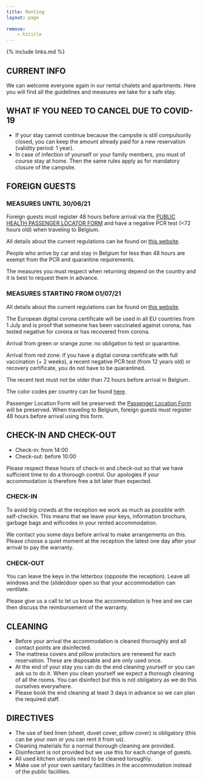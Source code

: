 ```yaml
---
title: Renting
layout: page
    
remove:
    - h1title
---
```


{% include links.md %}

## CURRENT INFO

We can welcome everyone again in our rental chalets and apartments. Here you will find all the guidelines and measures we take for a safe stay.

## WHAT IF YOU NEED TO CANCEL DUE TO COVID-19

* If your stay cannot continue because the campsite is still compulsorily closed, you can keep the amount already paid for a new reservation (validity period: 1 year).
* In case of infection of yourself or your family members, you must of course stay at home. Then the same rules apply as for mandatory closure of the campsite.


## FOREIGN GUESTS
### MEASURES UNTIL 30/06/21
Foreign guests must register 48 hours before arrival via the [PUBLIC HEALTH PASSENGER LOCATOR FORM](https://travel.info-coronavirus.be/public-health-passenger-locator-form) and have a negative PCR test (<72 hours old) when traveling to Belgium.

All details about the current regulations can be found on [this website](https://www.info-coronavirus.be/en/travels/).

People who arrive by car and stay in Belgium for less than 48 hours are exempt from the PCR and quarantine requirements.

The measures you must respect when returning depend on the country and it is best to request them in advance.

### MEASURES STARTING FROM 01/07/21
All details about the current regulations can be found on [this website](https://www.info-coronavirus.be/en/travels/).

The European digital corona certificate will be used in all EU countries from 1 July and is proof that someone has been vaccinated against corona, has tested negative for corona or has recovered from corona.

Arrival from green or orange zone: no obligation to test or quarantine.

Arrival from red zone: if you have a digital corona certificate with full vaccination (+ 2 weeks), a recent negative PCR test (from 12 years old) or recovery certificate, you do not have to be quarantined.

The recent test must not be older than 72 hours before arrival in Belgium.

The color codes per country can be found [here](https://www.info-coronavirus.be/en/colour-codes-by-country/).

Passenger Location Form will be preserved: the [Passenger Location Form](https://travel.info-coronavirus.be/public-health-passenger-locator-form) will be preserved.
When traveling to Belgium, foreign guests must register 48 hours before arrival using this form.

## CHECK-IN AND CHECK-OUT

* Check-in: from 14:00
* Check-out: before 10:00

Please respect these hours of check-in and check-out so that we have sufficient time to do
a thorough control. Our apologies if your accommodation is therefore free a bit later than
expected.


### CHECK-IN

To avoid big crowds at the reception we work as much as possible with self-checkin.
This means that we leave your keys, information brochure, garbage bags and wificodes
in your rented accommodation. 

We contact you some days before arrival to make
arrangements on this.
Please choose a quiet moment at the reception the latest one day after your arrival
to pay the warranty.

### CHECK-OUT

You can leave the keys in the letterbox (opposite the reception).
Leave all windows and the (slide)door open so that your accommodation can ventilate.

Please give us a call to let us know the accommodation is free and we can then discuss the
reimbursement of the warranty.

## CLEANING

* Before your arrival the accommodation is cleaned thoroughly and all contact points
are disinfected.
* The mattress covers and pillow protectors are renewed for each reservation.
These are disposable and are only used once.
* At the end of your stay you can do the end cleaning yourself or you can ask us to do it.
When you clean yourself we expect a thorough cleaning of all the rooms. You can disinfect
but this is not obligatory as we do this ourselves everywhere.
* Please book the end cleaning at least 3 days in advance so we can plan the required staff.

## DIRECTIVES  

* The use of bed linen (sheet, duvet cover, pillow cover) is obligatory
(this can be your own or you can rent it from us).
* Cleaning materials for a normal thorough cleaning are provided.
* Disinfectant is not provided but we use this for each change of guests.
* All used kitchen utensils need to be cleaned toroughly.
* Make use of your own sanitary facilities in the accommodation instead of the public facilities.
